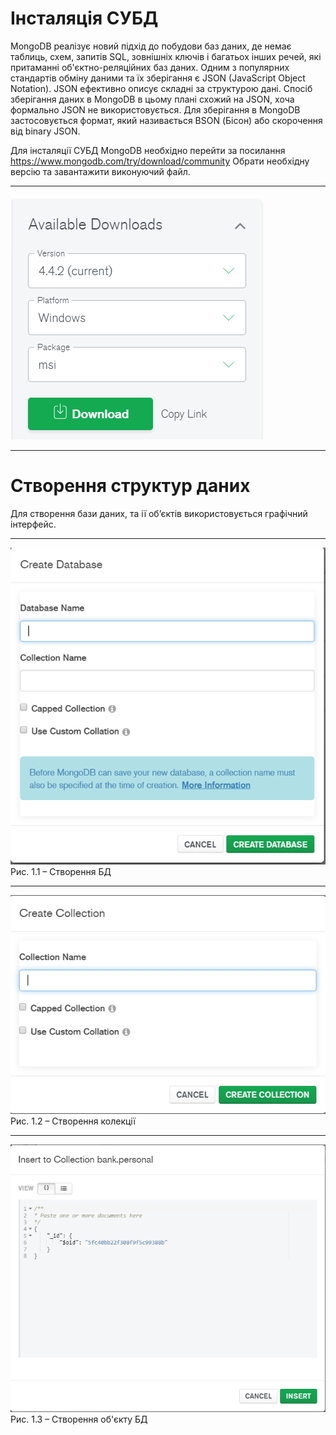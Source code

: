 # Інсталяція СУБД

MongoDB реалізує новий підхід до побудови баз даних, де немає таблиць, схем, запитів SQL, зовнішніх ключів і багатьох інших речей, які притаманні об'єктно-реляційних баз даних. Одним з популярних стандартів обміну даними та їх зберігання є JSON (JavaScript Object Notation). JSON ефективно описує складні за структурою дані. Спосіб зберігання даних в MongoDB в цьому плані схожий на JSON, хоча формально JSON не використовується. Для зберігання в MongoDB застосовується формат, який називається BSON (Бісон) або скорочення від binary JSON.

Для інсталяції СУБД MongoDB необхідно перейти за посилання https://www.mongodb.com/try/download/community 
Обрати необхідну версію та завантажити виконуючий файл.
***
![4.1.1(1)](https://github.com/Sergeev1ch/webproject/blob/main/jpg/4.1.1(1).png)
***
# Створення структур даних  
Для створення бази даних, та ії об’єктів використовується графічний інтерфейс.  
***
![4.1.1(2)](https://github.com/Sergeev1ch/webproject/blob/main/jpg/4.1.1(2).png)
Рис. 1.1 – Створення БД
***
![4.1.1(3)](https://github.com/Sergeev1ch/webproject/blob/main/jpg/4.1.1(3).png)
Рис. 1.2 – Створення колекції  
***
![4.1.1(4)](https://github.com/Sergeev1ch/webproject/blob/main/jpg/4.1.1(4).png)
Рис. 1.3 – Створення об'єкту БД  
